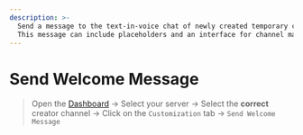 ```yaml
---
description: >-
  Send a message to the text-in-voice chat of newly created temporary channels.
  This message can include placeholders and an interface for channel management.
---
```


# Send Welcome Message

> Open the [Dashboard](https://tempvoice.xyz/dashboard) -> Select your server -> Select the **correct** creator channel -> Click on the `Customization` tab -> `Send Welcome Message`

<figure><img src="../../../.gitbook/assets/image (21).png" alt=""><figcaption></figcaption></figure>

<figure><img src="../../../.gitbook/assets/image (69).png" alt=""><figcaption></figcaption></figure>

<figure><img src="../../../.gitbook/assets/image (70).png" alt=""><figcaption></figcaption></figure>
